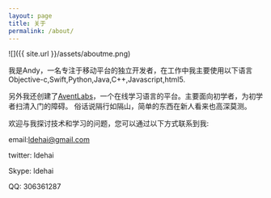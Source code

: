 ```yaml
---
layout: page
title: 关于
permalink: /about/
---
```


![]({{ site.url }}/assets/aboutme.png)

我是Andy，一名专注于移动平台的独立开发者，在工作中我主要使用以下语言Objective-c,Swift,Python,Java,C++,Javascript,html5.

另外我还创建了[AventLabs](http://www.aventlabs.com)，一个在线学习语言的平台。主要面向初学者，为初学者扫清入门的障碍。
俗话说隔行如隔山，简单的东西在新人看来也高深莫测。

欢迎与我探讨技术和学习的问题，您可以通过以下方式联系到我:

email:ldehai@gmail.com

twitter: ldehai

Skype: ldehai

QQ: 306361287
